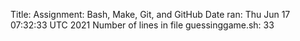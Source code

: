 Title: Assignment: Bash, Make, Git, and GitHub
Date ran:
Thu Jun 17 07:32:33 UTC 2021
Number of lines in file guessinggame.sh:
33

